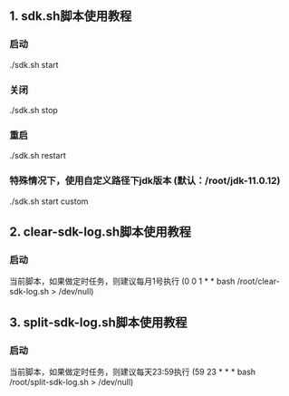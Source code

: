 ## 1. sdk.sh脚本使用教程

### 启动
./sdk.sh start

### 关闭
./sdk.sh stop

### 重启
./sdk.sh restart

### 特殊情况下，使用自定义路径下jdk版本 (默认：/root/jdk-11.0.12)
./sdk.sh start custom

## 2. clear-sdk-log.sh脚本使用教程

### 启动
当前脚本，如果做定时任务，则建议每月1号执行 (0 0 1 * * bash /root/clear-sdk-log.sh > /dev/null)

## 3. split-sdk-log.sh脚本使用教程

### 启动
当前脚本，如果做定时任务，则建议每天23:59执行 (59 23 * * * bash /root/split-sdk-log.sh > /dev/null)
